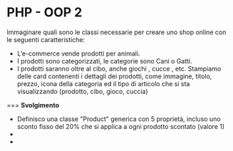 PHP - OOP 2
===

Immaginare quali sono le classi necessarie per creare uno shop online con le seguenti caratteristiche:
- L’e-commerce vende prodotti per animali.
- I prodotti sono categorizzati, le categorie sono Cani o Gatti.
- I prodotti saranno oltre al cibo, anche giochi , cucce , etc.
Stampiamo delle card contenenti i dettagli dei prodotti, come immagine, titolo, prezzo, icona della categoria ed il tipo di articolo che si sta visualizzando (prodotto, cibo, gioco, cuccia)

=== 
**Svolgimento**
- Definisco una classe "Product" generica con 5 proprietà, incluso uno sconto fisso del 20% che si applica a ogni prodotto scontato (valore 1)
- 
- 